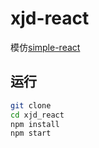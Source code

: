 # xjd-react

模仿[simple-react](https://github.com/hujiulong/simple-react)

## 运行

```bash
git clone
cd xjd_react
npm install
npm start
```